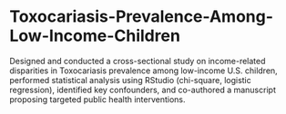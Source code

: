 # Toxocariasis-Prevalence-Among-Low-Income-Children
Designed and conducted a cross-sectional study on income-related disparities in Toxocariasis prevalence among low-income U.S. children, performed statistical analysis using RStudio (chi-square, logistic regression), identified key confounders, and co-authored a manuscript proposing targeted public health interventions.
